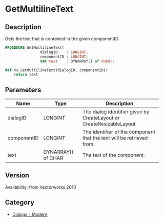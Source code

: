 # GetMultilineText

## Description
Gets the text that is contained in the given componentID.

```pascal
PROCEDURE GetMultilineText(
				dialogID    : LONGINT;
				componentID : LONGINT;
				VAR text    : DYNARRAY[] of CHAR);
```

```python
def vs.GetMultilineText(dialogID, componentID):
    return text
```

## Parameters
|Name|Type|Description|
|---|---|---|
|dialogID|LONGINT|The dialog identifier given by CreateLayout or CreateResizableLayout|
|componentID|LONGINT|The identifier of the component that the text will be retrieved from.|
|text|DYNARRAY[] of CHAR|The text of the component.|

## Version
Availability: from Vectorworks 2010

## Category
* [Dialogs - Modern](../Categories/Dialogs%20-%20Modern.md)
